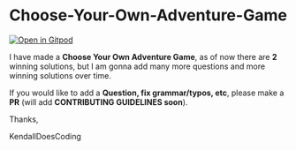 # Choose-Your-Own-Adventure-Game

[![Open in Gitpod](https://gitpod.io/button/open-in-gitpod.svg)](https://gitpod.io/#https://github.com/KendallDoesCoding/Choose-Your-Own-Adventure-Game])

I have made a **Choose Your Own Adventure Game**, as of now there are **2** winning solutions, but I am gonna add many more questions and more winning solutions over time.

If you would like to add a **Question, fix grammar/typos, etc**, please make a **PR** (will add **CONTRIBUTING GUIDELINES soon**).

Thanks,

KendallDoesCoding
